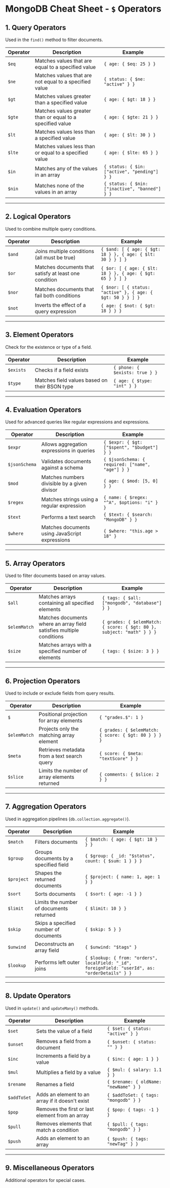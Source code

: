 # **MongoDB Cheat Sheet - `$` Operators**

## **1. Query Operators**

Used in the `find()` method to filter documents.

|Operator|Description|Example|
|---|---|---|
|`$eq`|Matches values that are equal to a specified value|`{ age: { $eq: 25 } }`|
|`$ne`|Matches values that are not equal to a specified value|`{ status: { $ne: "active" } }`|
|`$gt`|Matches values greater than a specified value|`{ age: { $gt: 18 } }`|
|`$gte`|Matches values greater than or equal to a specified value|`{ age: { $gte: 21 } }`|
|`$lt`|Matches values less than a specified value|`{ age: { $lt: 30 } }`|
|`$lte`|Matches values less than or equal to a specified value|`{ age: { $lte: 65 } }`|
|`$in`|Matches any of the values in an array|`{ status: { $in: ["active", "pending"] } }`|
|`$nin`|Matches none of the values in an array|`{ status: { $nin: ["inactive", "banned"] } }`|

---

## **2. Logical Operators**

Used to combine multiple query conditions.

|Operator|Description|Example|
|---|---|---|
|`$and`|Joins multiple conditions (all must be true)|`{ $and: [ { age: { $gt: 18 } }, { age: { $lt: 30 } } ] }`|
|`$or`|Matches documents that satisfy at least one condition|`{ $or: [ { age: { $lt: 18 } }, { age: { $gt: 65 } } ] }`|
|`$nor`|Matches documents that fail both conditions|`{ $nor: [ { status: "active" }, { age: { $gt: 50 } } ] }`|
|`$not`|Inverts the effect of a query expression|`{ age: { $not: { $gt: 18 } } }`|

---

## **3. Element Operators**

Check for the existence or type of a field.

|Operator|Description|Example|
|---|---|---|
|`$exists`|Checks if a field exists|`{ phone: { $exists: true } }`|
|`$type`|Matches field values based on their BSON type|`{ age: { $type: "int" } }`|

---

## **4. Evaluation Operators**

Used for advanced queries like regular expressions and expressions.

| Operator      | Description                                    | Example                                          |
| ------------- | ---------------------------------------------- | ------------------------------------------------ |
| `$expr`       | Allows aggregation expressions in queries      | `{ $expr: { $gt: ["$spent", "$budget"] } }`      |
| `$jsonSchema` | Validates documents against a schema           | `{ $jsonSchema: { required: ["name", "age"] } }` |
| `$mod`        | Matches numbers divisible by a given divisor   | `{ age: { $mod: [5, 0] } }`                      |
| `$regex`      | Matches strings using a regular expression     | `{ name: { $regex: "^A", $options: "i" } }`      |
| `$text`       | Performs a text search                         | `{ $text: { $search: "MongoDB" } }`              |
| `$where`      | Matches documents using JavaScript expressions | `{ $where: "this.age > 18" }`                    |

---

## **5. Array Operators**

Used to filter documents based on array values.

|Operator|Description|Example|
|---|---|---|
|`$all`|Matches arrays containing all specified elements|`{ tags: { $all: ["mongodb", "database"] } }`|
|`$elemMatch`|Matches documents where an array field satisfies multiple conditions|`{ grades: { $elemMatch: { score: { $gt: 80 }, subject: "math" } } }`|
|`$size`|Matches arrays with a specified number of elements|`{ tags: { $size: 3 } }`|

---

## **6. Projection Operators**

Used to include or exclude fields from query results.

|Operator|Description|Example|
|---|---|---|
|`$`|Positional projection for array elements|`{ "grades.$": 1 }`|
|`$elemMatch`|Projects only the matching array element|`{ grades: { $elemMatch: { score: { $gt: 80 } } } }`|
|`$meta`|Retrieves metadata from a text search query|`{ score: { $meta: "textScore" } }`|
|`$slice`|Limits the number of array elements returned|`{ comments: { $slice: 2 } }`|

---

## **7. Aggregation Operators**

Used in aggregation pipelines (`db.collection.aggregate()`).

|Operator|Description|Example|
|---|---|---|
|`$match`|Filters documents|`{ $match: { age: { $gt: 18 } } }`|
|`$group`|Groups documents by a specified field|`{ $group: { _id: "$status", count: { $sum: 1 } } }`|
|`$project`|Shapes the returned documents|`{ $project: { name: 1, age: 1 } }`|
|`$sort`|Sorts documents|`{ $sort: { age: -1 } }`|
|`$limit`|Limits the number of documents returned|`{ $limit: 10 } }`|
|`$skip`|Skips a specified number of documents|`{ $skip: 5 } }`|
|`$unwind`|Deconstructs an array field|`{ $unwind: "$tags" }`|
|`$lookup`|Performs left outer joins|`{ $lookup: { from: "orders", localField: "_id", foreignField: "userId", as: "orderDetails" } }`|

---

## **8. Update Operators**

Used in `update()` and `updateMany()` methods.

|Operator|Description|Example|
|---|---|---|
|`$set`|Sets the value of a field|`{ $set: { status: "active" } }`|
|`$unset`|Removes a field from a document|`{ $unset: { status: "" } }`|
|`$inc`|Increments a field by a value|`{ $inc: { age: 1 } }`|
|`$mul`|Multiplies a field by a value|`{ $mul: { salary: 1.1 } }`|
|`$rename`|Renames a field|`{ $rename: { oldName: "newName" } }`|
|`$addToSet`|Adds an element to an array if it doesn't exist|`{ $addToSet: { tags: "mongodb" } }`|
|`$pop`|Removes the first or last element from an array|`{ $pop: { tags: -1 } }`|
|`$pull`|Removes elements that match a condition|`{ $pull: { tags: "mongodb" } }`|
|`$push`|Adds an element to an array|`{ $push: { tags: "newTag" } }`|

---

## **9. Miscellaneous Operators**

Additional operators for special cases.